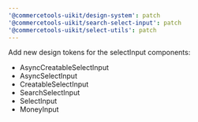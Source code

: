 ```yaml
---
'@commercetools-uikit/design-system': patch
'@commercetools-uikit/search-select-input': patch
'@commercetools-uikit/select-utils': patch
---
```


Add new design tokens for the selectInput components:
-  AsyncCreatableSelectInput
-  AsyncSelectInput
-  CreatableSelectInput
-  SearchSelectInput
-  SelectInput
-  MoneyInput
